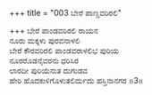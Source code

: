 +++
title = "003 ಬೇರೆ ಪಾಣ್ಡವರಿರಲಿ"

+++
ಬೇರೆ ಪಾಂಡವರಿರಲಿ ರಾಯನ  
ನೂರು ಮಕ್ಕಳು ಪುರವನಾಳಲಿ  
ಬೇರೆ ಕೌರವರಿರಲಿ ಪಾಂಡವರಾಳಲಿಭ ಪುರಿಯ   
ನೂರರೊಡನೈವರನು ಧರಿಸಿರ  
ಲಾರದೀ ಪುರಿಯೆನುತ ದುಗುಡವ  
ಹೇರಿ ಹೊದಕುಳಿಗೊಳುತಲಿರ್ದುದು ಹಸ್ತಿನಾನಗರ     ॥3॥